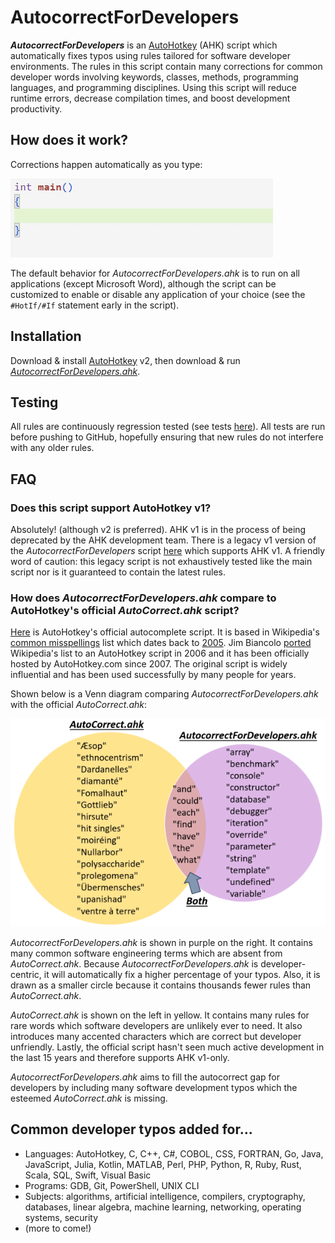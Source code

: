# AutocorrectForDevelopers
**_AutocorrectForDevelopers_** is an [AutoHotkey](https://www.autohotkey.com/) (AHK) script which automatically fixes typos using rules tailored for software developer environments. The rules in this script contain many corrections for common developer words involving keywords, classes, methods, programming languages, and programming disciplines. Using this script will reduce runtime errors, decrease compilation times, and boost development productivity.

## How does it work?
Corrections happen automatically as you type:

![Load balancer](assets/cpp.gif)

The default behavior for *AutocorrectForDevelopers.ahk* is to run on all applications (except Microsoft Word), although the script can be customized to enable or disable any application of your choice (see the `#HotIf/#If` statement early in the script).

## Installation
Download & install [AutoHotkey](https://www.autohotkey.com/) v2, then download & run [*AutocorrectForDevelopers.ahk*](AutocorrectForDevelopers.ahk).

## Testing
All rules are continuously regression tested (see tests [here](https://github.com/tnear/AutocorrectForDevelopers/tree/main/test)). All tests are run before pushing to GitHub, hopefully ensuring that new rules do not interfere with any older rules.

## FAQ
### Does this script support AutoHotkey v1?
Absolutely! (although v2 is preferred). AHK v1 is in the process of being deprecated by the AHK development team. There is a legacy v1 version of the *AutocorrectForDevelopers* script [here](assets/AutocorrectForDevelopersV1Legacy.ahk) which supports AHK v1. A friendly word of caution: this legacy script is not exhaustively tested like the main script nor is it guaranteed to contain the latest rules.

### How does *AutocorrectForDevelopers.ahk* compare to AutoHotkey's official *AutoCorrect.ahk* script?
[Here](https://www.autohotkey.com/download/AutoCorrect.ahk) is AutoHotkey's official autocomplete script. It is based in Wikipedia's [common misspellings](https://en.wikipedia.org/wiki/Wikipedia:Lists_of_common_misspellings/For_machines) list which dates back to [2005](https://en.wikipedia.org/w/index.php?title=Wikipedia:Lists_of_common_misspellings/For_machines&oldid=11834258). Jim Biancolo [ported](https://www.biancolo.com/blog/autocorrect/) Wikipedia's list to an AutoHotkey script in 2006 and it has been officially hosted by AutoHotkey.com since 2007. The original script is widely influential and has been used successfully by many people for years.

Shown below is a Venn diagram comparing *AutocorrectForDevelopers.ahk* with the official *AutoCorrect.ahk*:

![Venn diagram](assets/VennDiagram.png)

*AutocorrectForDevelopers.ahk* is shown in purple on the right. It contains many common software engineering terms which are absent from *AutoCorrect.ahk*. Because *AutocorrectForDevelopers.ahk* is developer-centric, it will automatically fix a higher percentage of your typos. Also, it is drawn as a smaller circle because it contains thousands fewer rules than *AutoCorrect.ahk*.

*AutoCorrect.ahk* is shown on the left in yellow. It contains many  rules for rare words which software developers are unlikely ever to need. It also introduces many accented characters which are correct but developer unfriendly. Lastly, the official script hasn't seen much active development in the last 15 years and therefore supports AHK v1-only.

*AutocorrectForDevelopers.ahk* aims to fill the autocorrect gap for developers by including many software development typos which the esteemed *AutoCorrect.ahk* is missing.

## Common developer typos added for...
- Languages: AutoHotkey, C, C++, C#, COBOL, CSS, FORTRAN, Go, Java, JavaScript, Julia, Kotlin, MATLAB, Perl, PHP, Python, R, Ruby, Rust, Scala, SQL, Swift, Visual Basic
- Programs: GDB, Git, PowerShell, UNIX CLI
- Subjects: algorithms, artificial intelligence, compilers, cryptography, databases, linear algebra, machine learning, networking, operating systems, security
- (more to come!)
